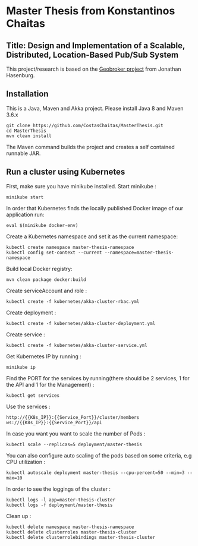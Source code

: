 # Master Thesis from Konstantinos Chaitas
 
## Title: Design and Implementation of a Scalable, Distributed, Location-Based Pub/Sub System

This project/research is based on the [Geobroker project](https://github.com/MoeweX/geobroker) from Jonathan Hasenburg.

## Installation

This is a Java, Maven and Akka project. Please install Java 8 and Maven 3.6.x

```
git clone https://github.com/CostasChaitas/MasterThesis.git
cd MasterThesis
mvn clean install
```
The Maven command builds the project and creates a self contained runnable JAR.


## Run a cluster using Kubernetes

First, make sure you have minikube installed. Start minikube : 
```
minikube start
```
In order that Kubernetes finds the locally published Docker image of our application run:
```
eval $(minikube docker-env)
```

Create a Kubernetes namespace and set it as the current namespace: 
```
kubectl create namespace master-thesis-namespace
kubectl config set-context --current --namespace=master-thesis-namespace
```

Build local Docker registry:
```
mvn clean package docker:build
```
Create serviceAccount and role :
```
kubectl create -f kubernetes/akka-cluster-rbac.yml
```
Create deployment :
```
kubectl create -f kubernetes/akka-cluster-deployment.yml
```
Create service : 
```
kubectl create -f kubernetes/akka-cluster-service.yml
```
Get Kubernetes IP by running : 
```
minikube ip
```
Find the PORT for the services by running(there should be 2 services, 1 for the API and 1 for the Management) : 
```
kubectl get services
```
Use the services :
```
http://{{K8s_IP}}:{{Service_Port}}/cluster/members
ws://{{K8s_IP}}:{{Service_Port}}/api
```

In case you want you want to scale the number of Pods : 

```
kubectl scale --replicas=5 deployment/master-thesis
```

You can also configure auto scaling of the pods based on some criteria, e.g CPU utilization : 
```
kubectl autoscale deployment master-thesis --cpu-percent=50 --min=3 --max=10
```

In order to see the loggings of the cluster :
```
kubectl logs -l app=master-thesis-cluster
kubectl logs -f deployment/master-thesis
```

Clean up :
```
kubectl delete namespace master-thesis-namespace
kubectl delete clusterroles master-thesis-cluster
kubectl delete clusterrolebindings master-thesis-cluster
```
